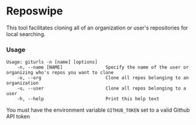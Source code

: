 # Reposwipe

This tool facilitates cloning all of an organization or user's repositories for local searching. 


### Usage

```
Usage: giturls -n [name] [options]
    -n, --name [NAME]                Specify the name of the user or organizing who's repos you want to clone
    -o, --org                        Clone all repos belonging to an organization
    -u, --user                       Clone all repos belonging to a user
    -h, --help                       Print this help text
```

You must have the environment variable `GITHUB_TOKEN` set to a valid Github API token
